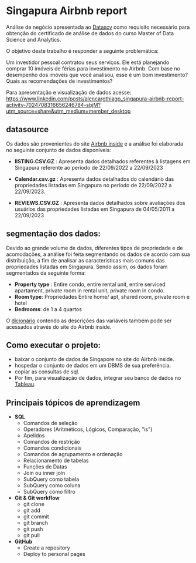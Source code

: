 # Singapura Airbnb report
Análise de negócio apresentada ao [Datascy](https://www.datascy.com)
como requisito necessário para obtenção do certificado de análise de dados do curso Master of Data Science and Analytics.

O objetivo deste trabalho é responder a seguinte problemática:

Um investidor pessoal contratou seus serviços. Ele está planejando comprar 10 imóveis de férias para investimento no Airbnb. Com base no desempenho dos imóveis que você analisou, esse é um bom investimento? Quais as recomendações de investimentos?

Para apresentação e visualização de dados acesse: https://www.linkedin.com/posts/alencargthiago_singapura-airbnb-report-activity-7024708316656246784-sbjM?utm_source=share&utm_medium=member_desktop

## datasource

Os dados são provenientes do site [Airbnb inside]( http://insideairbnb.com) e a análise foi elaborada no seguinte conjunto de dados disponíveis:

- **lISTING.CSV.GZ** : Apresenta dados detalhados referentes à listagens em Singapura referente ao período de 22/09/2022 a 22/09/2023

- **Calendar.csv.gz** :  Apresenta dados detalhados do calendário das propriedades listadas em Singapura no período de 22/09/2022 a 22/09/2023.

- **REVIEWS.CSV.GZ** : Apresenta dados detalhados sobre avaliações dos usuários das propriedades listadas em Singapura de 04/05/2011 a 22/09/2023

## segmentação dos dados:
Devido ao grande volume de dados, diferentes tipos de propriedade e de acomodações, a análise foi feita segmentando os dados de acordo com sua distribuição, a fim de analisar as características mais comuns das propriedades listadas em Singapura. Sendo assim, os dados foram segmentados da seguinte forma: 
- **Property type** : Entire condo, entire rental unit, entire serviced apartament, private room in rental unit, private room in condo. 
- **Room type**: Propriedades Entire home/ apt, shared room, private room e hotel
- **Bedrooms**: de 1 a 4 quartos

O [dicionário](https://docs.google.com/spreadsheets/d/1iWCNJcSutYqpULSQHlNyGInUvHg2BoUGoNRIGa6Szc4/edit#gid=1322284596) contendo as descrições das variáveis também pode ser acessados através do site do Airbnb inside.
## Como executar o projeto:
-  baixar o conjunto de dados de Singapore no site do Airbnb inside.
-  hospedar o conjunto de dados em um DBMS de sua preferência.
-  copiar as consultas de sql.
-  Por fim, para visualização de dados, integrar seu banco de dados no [Tableau](https://www.tableau.com/pt-br/academic/students).
## Principais tópicos de aprendizagem
* **SQL**
  * Comandos de seleção
  * Operadores (Aritméticos, Lógicos, Comparação, "is")
  * Apelidos
  * Comandos de restrição
  * Comandos condicionais
  * Comandos de agrupamento e ordenação
  * Relacionamento de tabelas
  * Funções de Datas
  * Join ou inner join
  * SubQuery como tabela
  * SubQuery como coluna
  * SubQuery como filtro
* **Git & Git workflow**
  * git clone
  * git add
  * git commit
  * git branch
  * git push
  * git pull
* **GitHub**
  * Create a repository
  * Deploy to personal pages




